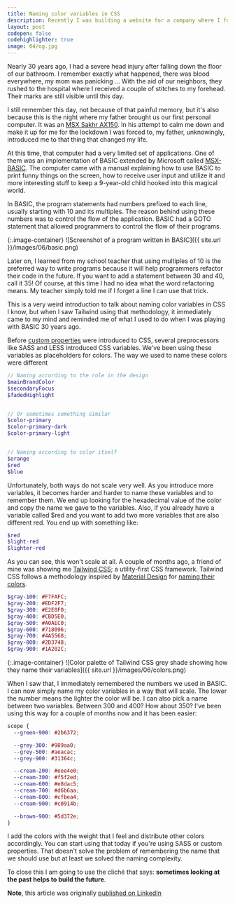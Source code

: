 ```yaml
---
title: Naming color variables in CSS
description: Recently I was building a website for a company where I found a component that I've never built anything like before. The content of the website should lie within a fixed width container just like most of the websites out there
layout: post
codepen: false
codehighlighter: true
image: 04/og.jpg
---
```


Nearly 30 years ago, I had a severe head injury after falling down the floor of our bathroom. I remember exactly what happened, there was blood everywhere, my mom was panicking ... With the aid of our neighbors, they rushed to the hospital where I received a couple of stitches to my forehead. Their marks are still visible until this day.

I still remember this day, not because of that painful memory, but it's also because this is the night where my father brought us our first personal computer. It was an [MSX Sakhr AX150](https://en.wikipedia.org/wiki/Sakhr_Computers). In his attempt to calm me down and make it up for me for the lockdown I was forced to, my father, unknowingly, introduced me to that thing that changed my life.

At this time, that computer had a very limited set of applications. One of them was an implementation of BASIC extended by Microsoft called [MSX-BASIC](https://en.wikipedia.org/wiki/MSX_BASIC). The computer came with a manual explaining how to use BASIC to print funny things on the screen, how to receive user input and utilize it and more interesting stuff to keep a 9-year-old child hooked into this magical world.

In BASIC, the program statements had numbers prefixed to each line, usually starting with 10 and its multiples. The reason behind using these numbers was to control the flow of the application. BASIC had a GOTO statement that allowed programmers to control the flow of their programs.

{:.image-container}
![Screenshot of a program written in BASIC]({{ site.url }}/images/06/basic.png)

Later on, I learned from my school teacher that using multiples of 10 is the preferred way to write programs because it will help programmers refactor their code in the future. If you want to add a statement between 30 and 40, call it 35! Of course, at this time I had no idea what the word refactoring means. My teacher simply told me if I forget a line I can use that trick.

This is a very weird introduction to talk about naming color variables in CSS I know, but when I saw Tailwind using that methodology, it immediately came to my mind and reminded me of what I used to do when I was playing with BASIC 30 years ago.

Before [custom properties](https://developer.mozilla.org/en-US/docs/Web/CSS/Using_CSS_custom_properties) were introduced to CSS, several preprocessors like SASS and LESS introduced CSS variables. We've been using these variables as placeholders for colors. The way we used to name these colors were different

```scss
// Naming according to the role in the design
$mainBrandColor
$secondaryFocus
$fadedHighlight


// Or sometimes something similar
$color-primary
$color-primary-dark
$color-primary-light


// Naming according to color itself
$orange
$red
$blue
```

Unfortunately, both ways do not scale very well. As you introduce more variables, it becomes harder and harder to name these variables and to remember them. We end up looking for the hexadecimal value of the color and copy the name we gave to the variables. Also, if you already have a variable called $red and you want to add two more variables that are also different red. You end up with something like:

```scss
$red
$light-red
$lighter-red
```

As you can see, this won't scale at all. A couple of months ago, a friend of mine was showing me [Tailwind CSS](https://tailwindcss.com/); a utility-first CSS framework. Tailwind CSS follows a methodology inspired by [Material Design](https://material.io/design/color/the-color-system.html#color-theme-creation) for [naming their colors](https://tailwindcss.com/docs/customizing-colors#default-color-palette).

```scss
$gray-100: #F7FAFC;
$gray-200: #EDF2F7;
$gray-300: #E2E8F0;
$gray-400: #CBD5E0;
$gray-500: #A0AEC0;
$gray-600: #718096;
$gray-700: #4A5568;
$gray-800: #2D3748;
$gray-900: #1A202C;
```

{:.image-container}
![Color palette of  Tailwind CSS grey shade showing how they name their variables]({{ site.url }}/images/06/colors.png)

When I saw that, I immediately remembered the numbers we used in BASIC. I can now simply name my color variables in a way that will scale. The lower the number means the lighter the color will be. I can also pick a name between two variables. Between 300 and 400? How about 350? I've been using this way for a couple of months now and it has been easier:

```css
scope {
  --green-900: #2b6372;

  --grey-300: #989aa0;
  --grey-500: #aeacac;
  --grey-900: #31364c;

  --cream-200: #eee4e0;
  --cream-300: #f5f2ed;
  --cream-600: #e8dac5;
  --cream-700: #d6b6aa;
  --cream-800: #cfbea4;
  --cream-900: #c0914b;

  --brown-900: #5d372e;
}
```

I add the colors with the weight that I feel and distribute other colors accordingly. You can start using that today if you're using SASS or custom properties. That doesn't solve the problem of remembering the name that we should use but at least we solved the naming complexity.

To close this I am going to use the cliché that says: **sometimes looking at the past helps to build the future**.

**Note**, this article was originally [published on LinkedIn](https://www.linkedin.com/pulse/css-color-variables-naming-ahmad-alfy)
